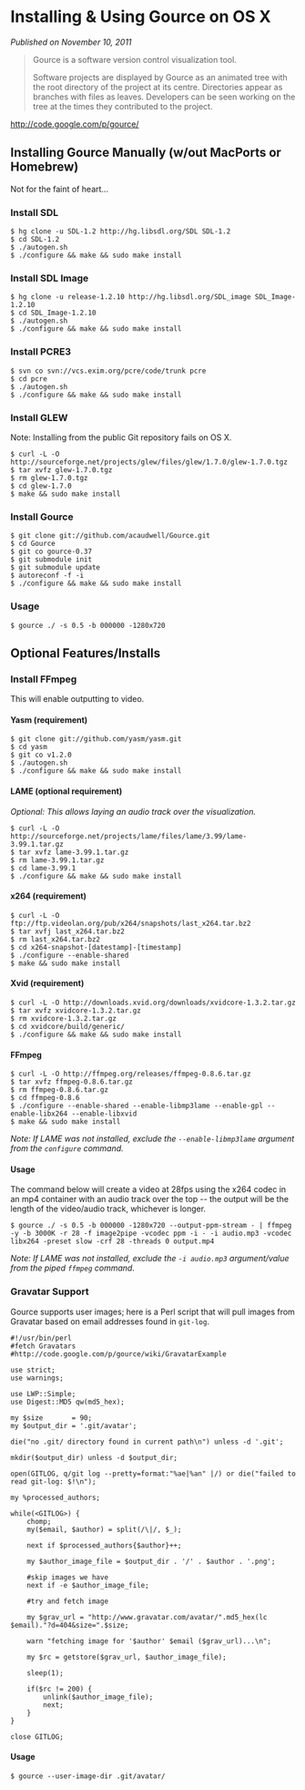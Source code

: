 # Installing & Using Gource on OS X

*Published on November 10, 2011*

> Gource is a software version control visualization tool.
> 
> Software projects are displayed by Gource as an animated tree with the root directory of the project at its centre. Directories appear as branches with files as leaves. Developers can be seen working on the tree at the times they contributed to the project.

http://code.google.com/p/gource/

## Installing Gource Manually (w/out MacPorts or Homebrew)

Not for the faint of heart...

### Install SDL

```language-bash
$ hg clone -u SDL-1.2 http://hg.libsdl.org/SDL SDL-1.2
$ cd SDL-1.2
$ ./autogen.sh
$ ./configure && make && sudo make install
```

### Install SDL Image

```language-bash
$ hg clone -u release-1.2.10 http://hg.libsdl.org/SDL_image SDL_Image-1.2.10
$ cd SDL_Image-1.2.10
$ ./autogen.sh
$ ./configure && make && sudo make install
```

### Install PCRE3

```language-bash
$ svn co svn://vcs.exim.org/pcre/code/trunk pcre
$ cd pcre
$ ./autogen.sh
$ ./configure && make && sudo make install
```

### Install GLEW

Note: Installing from the public Git repository fails on OS X.

```language-bash
$ curl -L -O http://sourceforge.net/projects/glew/files/glew/1.7.0/glew-1.7.0.tgz
$ tar xvfz glew-1.7.0.tgz
$ rm glew-1.7.0.tgz
$ cd glew-1.7.0
$ make && sudo make install
```

### Install Gource

```language-bash
$ git clone git://github.com/acaudwell/Gource.git
$ cd Gource
$ git co gource-0.37
$ git submodule init
$ git submodule update
$ autoreconf -f -i
$ ./configure && make && sudo make install
```

### Usage

```language-bash
$ gource ./ -s 0.5 -b 000000 -1280x720
```

## Optional Features/Installs

### Install FFmpeg

This will enable outputting to video.

#### Yasm (requirement)

```language-bash
$ git clone git://github.com/yasm/yasm.git
$ cd yasm
$ git co v1.2.0
$ ./autogen.sh
$ ./configure && make && sudo make install
```

#### LAME (optional requirement)

_Optional: This allows laying an audio track over the visualization._

```language-bash
$ curl -L -O http://sourceforge.net/projects/lame/files/lame/3.99/lame-3.99.1.tar.gz
$ tar xvfz lame-3.99.1.tar.gz
$ rm lame-3.99.1.tar.gz
$ cd lame-3.99.1
$ ./configure && make && sudo make install
```

#### x264 (requirement)

```language-bash
$ curl -L -O ftp://ftp.videolan.org/pub/x264/snapshots/last_x264.tar.bz2
$ tar xvfj last_x264.tar.bz2
$ rm last_x264.tar.bz2
$ cd x264-snapshot-[datestamp]-[timestamp]
$ ./configure --enable-shared
$ make && sudo make install
```

#### Xvid (requirement)

```language-bash
$ curl -L -O http://downloads.xvid.org/downloads/xvidcore-1.3.2.tar.gz
$ tar xvfz xvidcore-1.3.2.tar.gz
$ rm xvidcore-1.3.2.tar.gz
$ cd xvidcore/build/generic/
$ ./configure && make && sudo make install
```

#### FFmpeg

```language-bash
$ curl -L -O http://ffmpeg.org/releases/ffmpeg-0.8.6.tar.gz
$ tar xvfz ffmpeg-0.8.6.tar.gz
$ rm ffmpeg-0.8.6.tar.gz
$ cd ffmpeg-0.8.6
$ ./configure --enable-shared --enable-libmp3lame --enable-gpl --enable-libx264 --enable-libxvid
$ make && sudo make install
```

_Note: If LAME was not installed, exclude the `--enable-libmp3lame` argument from the `configure` command._

#### Usage

The command below will create a video at 28fps using the x264 codec in an mp4 container with an audio track over the top -- the output will be the length of the video/audio track, whichever is longer.

```language-bash
$ gource ./ -s 0.5 -b 000000 -1280x720 --output-ppm-stream - | ffmpeg -y -b 3000K -r 28 -f image2pipe -vcodec ppm -i - -i audio.mp3 -vcodec libx264 -preset slow -crf 28 -threads 0 output.mp4
```

_Note: If LAME was not installed, exclude the `-i audio.mp3` argument/value from the piped `ffmpeg` command._

### Gravatar Support

Gource supports user images; here is a Perl script that will pull images from Gravatar based on email addresses found in `git-log`.

<!-- https://gist.github.com/digitaljhelms/1359047/raw/gistfile1.pl -->
```language-clike
#!/usr/bin/perl
#fetch Gravatars
#http://code.google.com/p/gource/wiki/GravatarExample

use strict;
use warnings;

use LWP::Simple;
use Digest::MD5 qw(md5_hex);

my $size       = 90;
my $output_dir = '.git/avatar';

die("no .git/ directory found in current path\n") unless -d '.git';

mkdir($output_dir) unless -d $output_dir;

open(GITLOG, q/git log --pretty=format:"%ae|%an" |/) or die("failed to read git-log: $!\n");

my %processed_authors;

while(<GITLOG>) {
    chomp;
    my($email, $author) = split(/\|/, $_);

    next if $processed_authors{$author}++;

    my $author_image_file = $output_dir . '/' . $author . '.png';

    #skip images we have
    next if -e $author_image_file;

    #try and fetch image

    my $grav_url = "http://www.gravatar.com/avatar/".md5_hex(lc $email)."?d=404&size=".$size;

    warn "fetching image for '$author' $email ($grav_url)...\n";

    my $rc = getstore($grav_url, $author_image_file);

    sleep(1);

    if($rc != 200) {
        unlink($author_image_file);
        next;
    }
}

close GITLOG;
```

#### Usage

```language-bash
$ gource --user-image-dir .git/avatar/
```